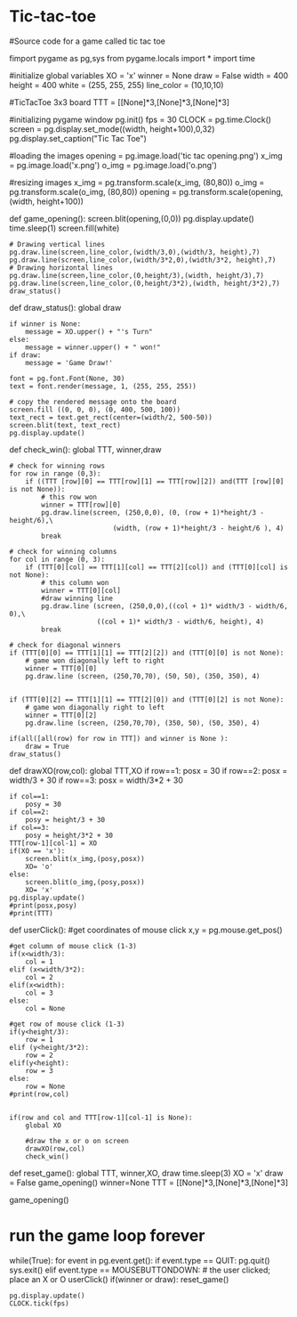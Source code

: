 # Tic-tac-toe
#Source code for a game called tic tac toe

fimport pygame as pg,sys
from pygame.locals import *
import time

#initialize global variables
XO = 'x'
winner = None
draw = False
width = 400
height = 400
white = (255, 255, 255)
line_color = (10,10,10)

#TicTacToe 3x3 board
TTT = [[None]*3,[None]*3,[None]*3]

#initializing pygame window
pg.init()
fps = 30
CLOCK = pg.time.Clock()
screen = pg.display.set_mode((width, height+100),0,32)
pg.display.set_caption("Tic Tac Toe")

#loading the images
opening = pg.image.load('tic tac opening.png')
x_img = pg.image.load('x.png')
o_img = pg.image.load('o.png')

#resizing images
x_img = pg.transform.scale(x_img, (80,80))
o_img = pg.transform.scale(o_img, (80,80))
opening = pg.transform.scale(opening, (width, height+100))


def game_opening():
    screen.blit(opening,(0,0))
    pg.display.update()
    time.sleep(1)
    screen.fill(white)
    
    # Drawing vertical lines
    pg.draw.line(screen,line_color,(width/3,0),(width/3, height),7)
    pg.draw.line(screen,line_color,(width/3*2,0),(width/3*2, height),7)
    # Drawing horizontal lines
    pg.draw.line(screen,line_color,(0,height/3),(width, height/3),7)
    pg.draw.line(screen,line_color,(0,height/3*2),(width, height/3*2),7)
    draw_status()
    

def draw_status():
    global draw

    if winner is None:
        message = XO.upper() + "'s Turn"
    else:
        message = winner.upper() + " won!"
    if draw:
        message = 'Game Draw!'

    font = pg.font.Font(None, 30)
    text = font.render(message, 1, (255, 255, 255))

    # copy the rendered message onto the board
    screen.fill ((0, 0, 0), (0, 400, 500, 100))
    text_rect = text.get_rect(center=(width/2, 500-50))
    screen.blit(text, text_rect)
    pg.display.update()

def check_win():
    global TTT, winner,draw

    # check for winning rows
    for row in range (0,3):
        if ((TTT [row][0] == TTT[row][1] == TTT[row][2]) and(TTT [row][0] is not None)):
            # this row won
            winner = TTT[row][0]
            pg.draw.line(screen, (250,0,0), (0, (row + 1)*height/3 -height/6),\
                              (width, (row + 1)*height/3 - height/6 ), 4)
            break

    # check for winning columns
    for col in range (0, 3):
        if (TTT[0][col] == TTT[1][col] == TTT[2][col]) and (TTT[0][col] is not None):
            # this column won
            winner = TTT[0][col]
            #draw winning line
            pg.draw.line (screen, (250,0,0),((col + 1)* width/3 - width/6, 0),\
                          ((col + 1)* width/3 - width/6, height), 4)
            break

    # check for diagonal winners
    if (TTT[0][0] == TTT[1][1] == TTT[2][2]) and (TTT[0][0] is not None):
        # game won diagonally left to right
        winner = TTT[0][0]
        pg.draw.line (screen, (250,70,70), (50, 50), (350, 350), 4)
       

    if (TTT[0][2] == TTT[1][1] == TTT[2][0]) and (TTT[0][2] is not None):
        # game won diagonally right to left
        winner = TTT[0][2]
        pg.draw.line (screen, (250,70,70), (350, 50), (50, 350), 4)
    
    if(all([all(row) for row in TTT]) and winner is None ):
        draw = True
    draw_status()


def drawXO(row,col):
    global TTT,XO
    if row==1:
        posx = 30
    if row==2:
        posx = width/3 + 30
    if row==3:
        posx = width/3*2 + 30

    if col==1:
        posy = 30
    if col==2:
        posy = height/3 + 30
    if col==3:
        posy = height/3*2 + 30
    TTT[row-1][col-1] = XO
    if(XO == 'x'):
        screen.blit(x_img,(posy,posx))
        XO= 'o'
    else:
        screen.blit(o_img,(posy,posx))
        XO= 'x'
    pg.display.update()
    #print(posx,posy)
    #print(TTT)
   
    

def userClick():
    #get coordinates of mouse click
    x,y = pg.mouse.get_pos()

    #get column of mouse click (1-3)
    if(x<width/3):
        col = 1
    elif (x<width/3*2):
        col = 2
    elif(x<width):
        col = 3
    else:
        col = None
        
    #get row of mouse click (1-3)
    if(y<height/3):
        row = 1
    elif (y<height/3*2):
        row = 2
    elif(y<height):
        row = 3
    else:
        row = None
    #print(row,col)
    

    if(row and col and TTT[row-1][col-1] is None):
        global XO
        
        #draw the x or o on screen
        drawXO(row,col)
        check_win()
        
        

def reset_game():
    global TTT, winner,XO, draw
    time.sleep(3)
    XO = 'x'
    draw = False
    game_opening()
    winner=None
    TTT = [[None]*3,[None]*3,[None]*3]
    

game_opening()

# run the game loop forever
while(True):
    for event in pg.event.get():
        if event.type == QUIT:
            pg.quit()
            sys.exit()
        elif event.type == MOUSEBUTTONDOWN:
            # the user clicked; place an X or O
            userClick()
            if(winner or draw):
                reset_game()
            
    pg.display.update()
    CLOCK.tick(fps)
